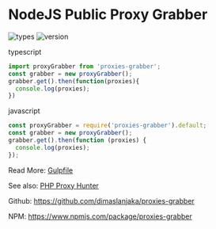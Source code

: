 # NodeJS Public Proxy Grabber

![types](https://badgen.net/npm/types/proxies-grabber?style=flat-square)
![version](https://badgen.net/npm/v/proxies-grabber?style=flat-square)

typescript
```ts
import proxyGrabber from 'proxies-grabber';
const grabber = new proxyGrabber();
grabber.get().then(function(proxies){
  console.log(proxies);
})
```

javascript
```js
const proxyGrabber = require('proxies-grabber').default;
const grabber = new proxyGrabber();
grabber.get().then(function (proxies) {
  console.log(proxies);
});
```

Read More: [Gulpfile](./gulpfile.ts)

See also: [PHP Proxy Hunter](https://github.com/dimaslanjaka/php-proxy-hunter)

Github: https://github.com/dimaslanjaka/proxies-grabber

NPM: https://www.npmjs.com/package/proxies-grabber
